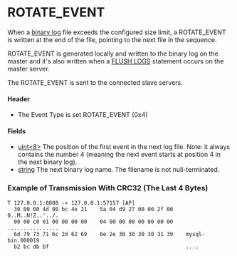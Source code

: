
# ROTATE_EVENT

When a [binary log](../../../../../server-management/server-monitoring-logs/binary-log/README.md) file exceeds the configured size limit, a ROTATE_EVENT is written at the end of the file, pointing to the next file in the sequence.


ROTATE_EVENT is generated locally and written to the binary log on the master and it's also written when a [FLUSH LOGS](../../../../../reference/sql-statements-and-structure/sql-statements/administrative-sql-statements/flush-commands/flush.md) statement occurs on the master server.


The ROTATE_EVENT is sent to the connected slave servers.


#### Header


* The Event Type is set ROTATE_EVENT (0x4)


#### Fields



* [uint<8>](../protocol-data-types.md#fixed-length-bytes) The position of the first event in the next log file.
Note: it always contains the number 4 (meaning the next event starts at position 4 in the next binary log).
* [string<EOF>](../protocol-data-types.md#fixed-length-bytes) The next binary log name. The filename is not null-terminated.



### Example of Transmission With CRC32 (The Last 4 Bytes)


```
T 127.0.0.1:8808 -> 127.0.0.1:57157 [AP]
  30 00 00 4d 00 bc 4e 21    5a 04 d9 27 00 00 2f 00    0..M..N!Z..'../.
  00 00 c0 01 00 00 00 00    04 00 00 00 00 00 00 00    ................
  6d 79 73 71 6c 2d 62 69    6e 2e 30 30 30 30 31 39    mysql-bin.000019
  b2 bc db bf                                           ....
```

